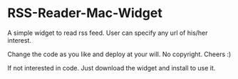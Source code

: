 RSS-Reader-Mac-Widget
=====================

A simple widget to read rss feed. User can specify any url of his/her interest.

Change the code as you like and deploy at your will. No copyright. Cheers :)

If not interested in code. Just download the widget and install to use it.